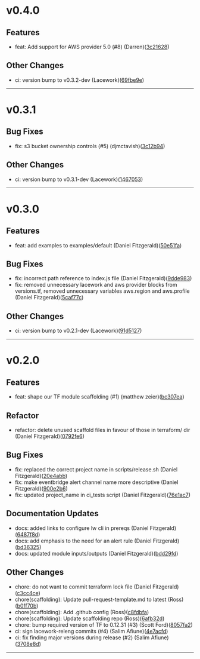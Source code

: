 # v0.4.0

## Features
* feat: Add support for AWS provider 5.0 (#8) (Darren)([3c21628](https://github.com/lacework/terraform-aws-alerts-to-s3/commit/3c21628596b031f96bfcbd4c09bc010be1ce9cab))
## Other Changes
* ci: version bump to v0.3.2-dev (Lacework)([69fbe9e](https://github.com/lacework/terraform-aws-alerts-to-s3/commit/69fbe9edaddbb82e50318797779e90f008789166))
---
# v0.3.1

## Bug Fixes
* fix: s3 bucket ownership controls (#5) (djmctavish)([3c12b94](https://github.com/lacework/terraform-aws-alerts-to-s3/commit/3c12b94099ff3e65dae8e3c375b2c1a01e4ed6c5))
## Other Changes
* ci: version bump to v0.3.1-dev (Lacework)([1467053](https://github.com/lacework/terraform-aws-alerts-to-s3/commit/14670536d0f47fd1c2c106c113d2453f178eb9f5))
---
# v0.3.0

## Features
* feat: add examples to examples/default (Daniel Fitzgerald)([50e51fa](https://github.com/lacework/terraform-aws-alerts-to-s3/commit/50e51fa10320e66657774e301dbd1062a1d61d04))
## Bug Fixes
* fix: incorrect path reference to index.js file (Daniel Fitzgerald)([9dde983](https://github.com/lacework/terraform-aws-alerts-to-s3/commit/9dde98397e82f0d2af142d9e0bcf0f2f9f5f6889))
* fix: removed unnecessary lacework and aws provider blocks from versions.tf, removed unnecessary variables aws.region and aws.profile (Daniel Fitzgerald)([5caf77c](https://github.com/lacework/terraform-aws-alerts-to-s3/commit/5caf77c98e939a9da8199bc071b76686691940b9))
## Other Changes
* ci: version bump to v0.2.1-dev (Lacework)([91d5127](https://github.com/lacework/terraform-aws-alerts-to-s3/commit/91d512723a28e7c4e89c4cd566806794babdf810))
---
# v0.2.0

## Features
* feat: shape our TF module scaffolding (#1) (matthew zeier)([bc307ea](https://github.com/lacework/terraform-aws-alerts-to-s3/commit/bc307ea95adc23e45eb076d2d65d8f4f3c0fc840))
## Refactor
* refactor: delete unused scaffold files in favour of those in terraform/ dir (Daniel Fitzgerald)([0792fe6](https://github.com/lacework/terraform-aws-alerts-to-s3/commit/0792fe6ab776f91f6631e6f996e7e4a245abf70b))
## Bug Fixes
* fix: replaced the correct project name in scripts/release.sh (Daniel Fitzgerald)([20e4abb](https://github.com/lacework/terraform-aws-alerts-to-s3/commit/20e4abb47d861ad53480e8869a310f588e82a4f7))
* fix: make eventbridge alert channel name more descriptive (Daniel Fitzgerald)([900e2b6](https://github.com/lacework/terraform-aws-alerts-to-s3/commit/900e2b6bbab830f0db7f88de2c66b7f7c48c6ed5))
* fix: updated project_name in ci_tests script (Daniel Fitzgerald)([76e1ac7](https://github.com/lacework/terraform-aws-alerts-to-s3/commit/76e1ac77d8d6c2edc2bdb192e186bb2dae68777c))
## Documentation Updates
* docs: added links to configure lw cli in prereqs (Daniel Fitzgerald)([6487f8d](https://github.com/lacework/terraform-aws-alerts-to-s3/commit/6487f8d426cee196fa5b6f42c5d6aee5fb624471))
* docs: add emphasis to the need for an alert rule (Daniel Fitzgerald)([bd36325](https://github.com/lacework/terraform-aws-alerts-to-s3/commit/bd363253bf99090ec50229e508b658d745be8bfa))
* docs: updated module inputs/outputs (Daniel Fitzgerald)([bdd29fd](https://github.com/lacework/terraform-aws-alerts-to-s3/commit/bdd29fd6793200d3bba6c5db42c4bec4ab03be2d))
## Other Changes
* chore: do not want to commit terraform lock file (Daniel Fitzgerald)([c3cc4ce](https://github.com/lacework/terraform-aws-alerts-to-s3/commit/c3cc4ced2348b9503d6a236169c72d5d0f5e0f27))
* chore(scaffolding): Update pull-request-template.md to latest (Ross)([b0ff70b](https://github.com/lacework/terraform-aws-alerts-to-s3/commit/b0ff70b5b5a60ff01ff1a268bbd3b876d3087f65))
* chore(scaffolding): Add .github config (Ross)([c8fdbfa](https://github.com/lacework/terraform-aws-alerts-to-s3/commit/c8fdbfa9199ad0778dc1b1b3c94d72d775196117))
* chore(scaffolding): Update scaffolding repo (Ross)([6afb32d](https://github.com/lacework/terraform-aws-alerts-to-s3/commit/6afb32d87dfa1bdd3622e36ec706c9b1cf40c568))
* chore: bump required version of TF to 0.12.31 (#3) (Scott Ford)([8057fa2](https://github.com/lacework/terraform-aws-alerts-to-s3/commit/8057fa22c45ff3761aeda581a8ccd927d67a6b11))
* ci: sign lacework-releng commits (#4) (Salim Afiune)([4e7acfd](https://github.com/lacework/terraform-aws-alerts-to-s3/commit/4e7acfdf05242de9da8e7144cb6c292a68eaa1e1))
* ci: fix finding major versions during release (#2) (Salim Afiune)([3708e8d](https://github.com/lacework/terraform-aws-alerts-to-s3/commit/3708e8dde60977c7566a1e0528266912067919f6))
---
